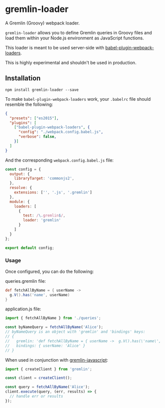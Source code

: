 # gremlin-loader

A Gremlin (Groovy) webpack loader.

`gremlin-loader` allows you to define Gremlin queries in Groovy files and load them within your Node.js environment as JavaScript functions.

This loader is meant to be used server-side with [babel-plugin-webpack-loaders](https://github.com/istarkov/babel-plugin-webpack-loaders).

This is highly experimental and shouldn't be used in production.

## Installation

```shell
npm install gremlin-loader --save
```

To make `babel-plugin-webpack-loaders` work, your `.babelrc` file should resemble the following:

```json
{
  "presets": ["es2015"],
  "plugins": [
    ["babel-plugin-webpack-loaders", {
      "config": "./webpack.config.babel.js",
      "verbose": false,
    }]
  ]
}
```

And the corresponding `webpack.config.babel.js` file:

```javascript
const config = {
  output: {
    libraryTarget: 'commonjs2',
  },
  resolve: {
    extensions: ['', '.js', '.gremlin']
  },
  module: {
    loaders: [
      {
        test: /\.gremlin$/,
        loader: 'gremlin'
      }
    ]
  }
};

export default config;
```

### Usage

Once configured, you can do the following:

queries.gremlin file:
```groovy
def fetchAllByName = { userName ->
  g.V().has('name', userName)
}
```

application.js file:
```javascript
import { fetchAllByName } from './queries';

const byNameQuery = fetchAllByName('Alice');
// byNameQuery is an object with 'gremlin' and 'bindings' keys:
// {
//   gremlin: 'def fetchAllByName = { userName ->  g.V().has(\'name\', userName)}\n;fetchAllByName(userName)',
//   bindings: { userName: 'Alice' }
// }

```

When used in conjunction with [gremlin-javascript](https://github.com/jbmusso/gremlin-javascript):

```javascript
import { createClient } from 'gremlin';

const client = createClient();

const query = fetchAllByName('Alice');
client.execute(query, (err, results) => {
  // handle err or results
});
```
